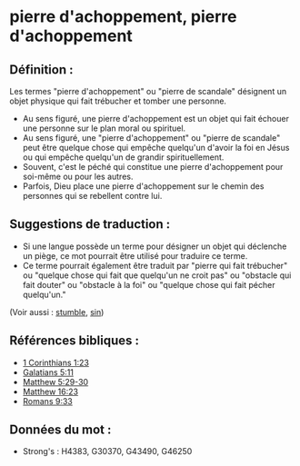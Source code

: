 # pierre d'achoppement, pierre d'achoppement

## Définition :

Les termes "pierre d'achoppement" ou "pierre de scandale" désignent un objet physique qui fait trébucher et tomber une personne.

* Au sens figuré, une pierre d'achoppement est un objet qui fait échouer une personne sur le plan moral ou spirituel.
* Au sens figuré, une "pierre d'achoppement" ou "pierre de scandale" peut être quelque chose qui empêche quelqu'un d'avoir la foi en Jésus ou qui empêche quelqu'un de grandir spirituellement.
* Souvent, c'est le péché qui constitue une pierre d'achoppement pour soi-même ou pour les autres.
* Parfois, Dieu place une pierre d'achoppement sur le chemin des personnes qui se rebellent contre lui.

## Suggestions de traduction :

* Si une langue possède un terme pour désigner un objet qui déclenche un piège, ce mot pourrait être utilisé pour traduire ce terme.
* Ce terme pourrait également être traduit par "pierre qui fait trébucher" ou "quelque chose qui fait que quelqu'un ne croit pas" ou "obstacle qui fait douter" ou "obstacle à la foi" ou "quelque chose qui fait pécher quelqu'un."

(Voir aussi : [stumble](../other/stumble.md), [sin](../kt/sin.md))

## Références bibliques :

* [1 Corinthians 1:23](rc://en/tn/help/1co/01/23)
* [Galatians 5:11](rc://en/tn/help/gal/05/11)
* [Matthew 5:29-30](rc://en/tn/help/mat/05/29)
* [Matthew 16:23](rc://en/tn/help/mat/16/23)
* [Romans 9:33](rc://en/tn/help/rom/09/33)

## Données du mot :

* Strong's : H4383, G30370, G43490, G46250
